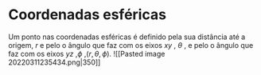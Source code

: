 # Coordenadas esféricas
Um ponto nas coordenadas esféricas é definido pela sua distância até a origem, $r$ e pelo o ângulo que faz com os eixos $x y$ , $\theta$ , e pelo o ângulo que faz com os eixos $yz$ ,$\phi$ ,($r,\theta,\phi$).
![[Pasted image 20220311235434.png|350]] 